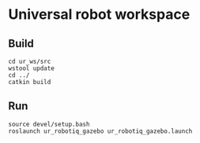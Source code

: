 # Universal robot workspace

## Build

```
cd ur_ws/src
wstool update
cd ../
catkin build
```

## Run

```
source devel/setup.bash
roslaunch ur_robotiq_gazebo ur_robotiq_gazebo.launch
```